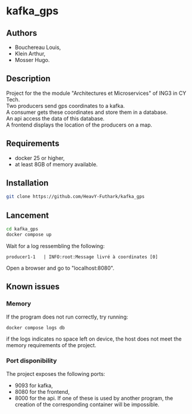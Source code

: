# kafka_gps

## Authors
- Bouchereau Louis,
- Klein Arthur,
- Mosser Hugo.

## Description
Project for the the module "Architectures et Microservices" of ING3 in CY Tech.  
Two producers send gps coordinates to a kafka.  
A consumer gets these coordinates and store them in a database.  
An api access the data of this database.  
A frontend displays the location of the producers on a map.  

## Requirements
- docker 25 or higher,
- at least 8GB of memory available.

## Installation
```bash
git clone https://github.com/HeavY-Futhark/kafka_gps
```

## Lancement
```bash
cd kafka_gps
docker compose up
```
Wait for a log ressembling the following:
```
producer1-1   | INFO:root:Message livré à coordinates [0]
```
Open a browser and go to "localhost:8080".

## Known issues
### Memory
If the program does not run correctly, try running:
```bash
docker compose logs db
```
if the logs indicates no space left on device, the host does not meet the
memory requirements of the project.

### Port disponibility
The project exposes the following ports:
- 9093 for kafka,
- 8080 for the frontend,
- 8000 for the api.
If one of these is used by another program, the creation of the corresponding
container will be impossible.
